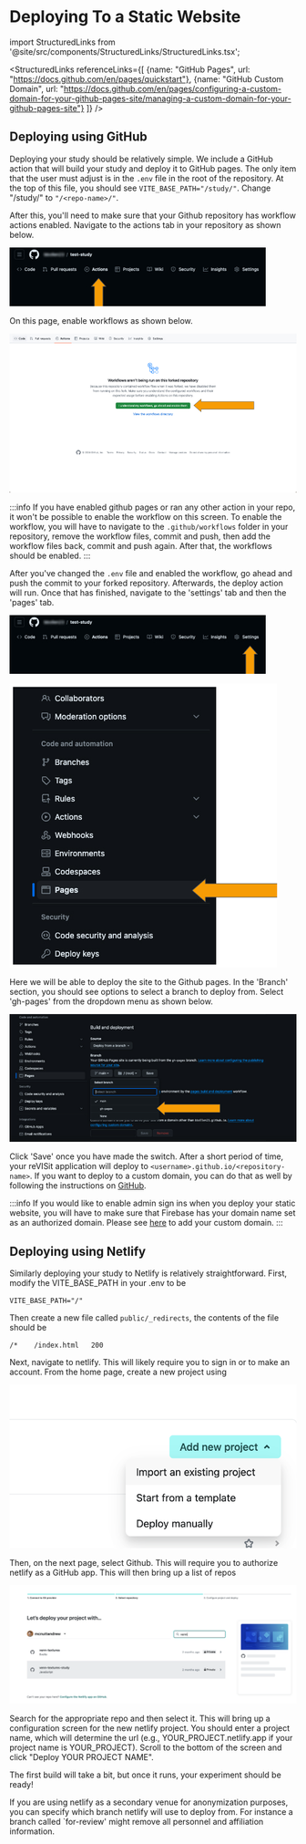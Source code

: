 # Deploying To a Static Website

import StructuredLinks from '@site/src/components/StructuredLinks/StructuredLinks.tsx';

<StructuredLinks
referenceLinks={[
{name: "GitHub Pages", url: "https://docs.github.com/en/pages/quickstart"},
{name: "GitHub Custom Domain", url: "https://docs.github.com/en/pages/configuring-a-custom-domain-for-your-github-pages-site/managing-a-custom-domain-for-your-github-pages-site"}
]}
/>

## Deploying using GitHub

Deploying your study should be relatively simple. We include a GitHub action that will build your study and deploy it to GitHub pages. The only item that the user must adjust is in the `.env` file in the root of the repository. At the top of this file, you should see `VITE_BASE_PATH="/study/"`. Change "/study/" to `"/<repo-name>/"`.

After this, you'll need to make sure that your Github repository has workflow actions enabled. Navigate to the actions tab in your repository as shown below.

![Demo](./img/deploy_step1.jpg)

On this page, enable workflows as shown below.

![Demo](./img/deploy_step2.jpg)

:::info
If you have enabled github pages or ran any other action in your repo, it won't be possible to enable the workflow on this screen. To enable the workflow, you will have to navigate to the `.github/workflows` folder in your repository, remove the workflow files, commit and push, then add the workflow files back, commit and push again. After that, the workflows should be enabled.
:::

After you've changed the `.env` file and enabled the workflow, go ahead and push the commit to your forked repository. Afterwards, the deploy action will run. Once that has finished, navigate to the 'settings' tab and then the 'pages' tab.

![Demo](./img/deploy_step3.jpg)

![Demo](./img/deploy_step4.jpg)

Here we will be able to deploy the site to the Github pages. In the 'Branch' section, you should see options to select a branch to deploy from. Select 'gh-pages' from the dropdown menu as shown below.

![Demo](./img/deploy_step5.jpg)

Click 'Save' once you have made the switch. After a short period of time, your reVISit application will deploy to `<username>.github.io/<repository-name>`. If you want to deploy to a custom domain, you can do that as well by following the instructions on [GitHub](https://docs.github.com/en/pages/configuring-a-custom-domain-for-your-github-pages-site/managing-a-custom-domain-for-your-github-pages-site).

:::info
If you would like to enable admin sign ins when you deploy your static website, you will have to make sure that Firebase has your domain name set as an authorized domain. Please see [here](../firebase/enabling-authentication/#adding-authorized-domains) to add your custom domain.
:::

## Deploying using Netlify

Similarly deploying your study to Netlify is relatively straightforward. First, modify the VITE_BASE_PATH in your .env to be

```
VITE_BASE_PATH="/"
```

Then create a new file called `public/_redirects`, the contents of the file should be

```
/*    /index.html   200
```

Next, navigate to netlify. This will likely require you to sign in or to make an account. From the home page, create a new project using

![Demo](./img/netlify_steps/netlify_1.png)

Then, on the next page, select Github. This will require you to authorize netlify as a GitHub app. This will then bring up a list of repos

![Demo](./img/netlify_steps/netlify_2.png)

Search for the appropriate repo and then select it. This will bring up a configuration screen for the new netlify project. You should enter a project name, which will determine the url (e.g., YOUR_PROJECT.netlify.app if your project name is YOUR_PROJECT). Scroll to the bottom of the screen and click "Deploy YOUR PROJECT NAME".

The first build will take a bit, but once it runs, your experiment should be ready!

If you are using netlify as a secondary venue for anonymization purposes, you can specify which branch netlify will use to deploy from. For instance a branch called `for-review' might remove all personnel and affiliation information.
